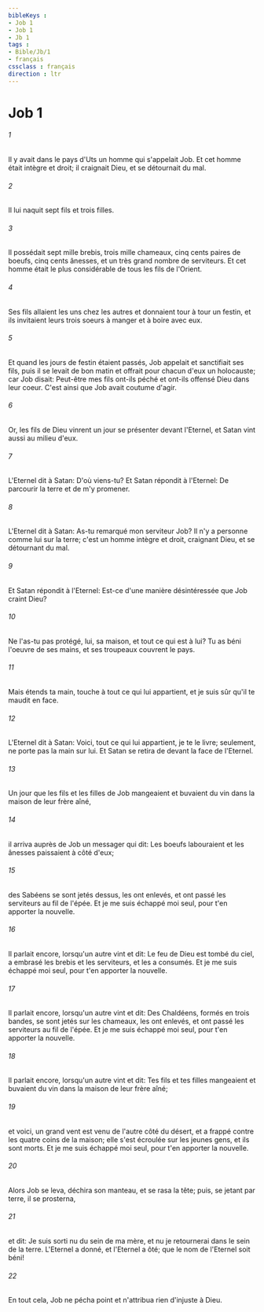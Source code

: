 ```yaml
---
bibleKeys : 
- Job 1
- Job 1
- Jb 1
tags : 
- Bible/Jb/1
- français
cssclass : français
direction : ltr
---
```


# Job 1

###### 1
Il y avait dans le pays d'Uts un homme qui s'appelait Job. Et cet homme était intègre et droit; il craignait Dieu, et se détournait du mal.
###### 2
Il lui naquit sept fils et trois filles.
###### 3
Il possédait sept mille brebis, trois mille chameaux, cinq cents paires de boeufs, cinq cents ânesses, et un très grand nombre de serviteurs. Et cet homme était le plus considérable de tous les fils de l'Orient.
###### 4
Ses fils allaient les uns chez les autres et donnaient tour à tour un festin, et ils invitaient leurs trois soeurs à manger et à boire avec eux.
###### 5
Et quand les jours de festin étaient passés, Job appelait et sanctifiait ses fils, puis il se levait de bon matin et offrait pour chacun d'eux un holocauste; car Job disait: Peut-être mes fils ont-ils péché et ont-ils offensé Dieu dans leur coeur. C'est ainsi que Job avait coutume d'agir.
###### 6
Or, les fils de Dieu vinrent un jour se présenter devant l'Eternel, et Satan vint aussi au milieu d'eux.
###### 7
L'Eternel dit à Satan: D'où viens-tu? Et Satan répondit à l'Eternel: De parcourir la terre et de m'y promener.
###### 8
L'Eternel dit à Satan: As-tu remarqué mon serviteur Job? Il n'y a personne comme lui sur la terre; c'est un homme intègre et droit, craignant Dieu, et se détournant du mal.
###### 9
Et Satan répondit à l'Eternel: Est-ce d'une manière désintéressée que Job craint Dieu?
###### 10
Ne l'as-tu pas protégé, lui, sa maison, et tout ce qui est à lui? Tu as béni l'oeuvre de ses mains, et ses troupeaux couvrent le pays.
###### 11
Mais étends ta main, touche à tout ce qui lui appartient, et je suis sûr qu'il te maudit en face.
###### 12
L'Eternel dit à Satan: Voici, tout ce qui lui appartient, je te le livre; seulement, ne porte pas la main sur lui. Et Satan se retira de devant la face de l'Eternel.
###### 13
Un jour que les fils et les filles de Job mangeaient et buvaient du vin dans la maison de leur frère aîné,
###### 14
il arriva auprès de Job un messager qui dit: Les boeufs labouraient et les ânesses paissaient à côté d'eux;
###### 15
des Sabéens se sont jetés dessus, les ont enlevés, et ont passé les serviteurs au fil de l'épée. Et je me suis échappé moi seul, pour t'en apporter la nouvelle.
###### 16
Il parlait encore, lorsqu'un autre vint et dit: Le feu de Dieu est tombé du ciel, a embrasé les brebis et les serviteurs, et les a consumés. Et je me suis échappé moi seul, pour t'en apporter la nouvelle.
###### 17
Il parlait encore, lorsqu'un autre vint et dit: Des Chaldéens, formés en trois bandes, se sont jetés sur les chameaux, les ont enlevés, et ont passé les serviteurs au fil de l'épée. Et je me suis échappé moi seul, pour t'en apporter la nouvelle.
###### 18
Il parlait encore, lorsqu'un autre vint et dit: Tes fils et tes filles mangeaient et buvaient du vin dans la maison de leur frère aîné;
###### 19
et voici, un grand vent est venu de l'autre côté du désert, et a frappé contre les quatre coins de la maison; elle s'est écroulée sur les jeunes gens, et ils sont morts. Et je me suis échappé moi seul, pour t'en apporter la nouvelle.
###### 20
Alors Job se leva, déchira son manteau, et se rasa la tête; puis, se jetant par terre, il se prosterna,
###### 21
et dit: Je suis sorti nu du sein de ma mère, et nu je retournerai dans le sein de la terre. L'Eternel a donné, et l'Eternel a ôté; que le nom de l'Eternel soit béni!
###### 22
En tout cela, Job ne pécha point et n'attribua rien d'injuste à Dieu.
